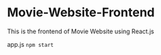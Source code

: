 # Movie-Website-Frontend

This is the frontend of Movie Website using React.js


app.js  ```npm start```
